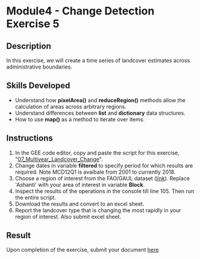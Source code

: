 # Module4 - Change Detection Exercise 5

## Description
In this exercise, we will create a time series of landcover estimates across administrative boundaries.

## Skills Developed
- Understand how **pixelArea()** and **reduceRegion()** methods allow the calculation of areas across arbitrary regions.
- Understand differences between **list** and **dictionary** data structures.
- How to use **map()** as a method to iterate over items.

## Instructions
1. In the GEE code editor, copy and paste the script for this exercise, "[07_Multiyear_Landcover_Change](https://github.com/ecodynlab/GALUP/wiki/Scripts#07_multiyear_landcover_change)".
2. Change dates in variable **filtered** to specify period for which results are required. Note MCD12Q1 is avaibale from 2001 to currently 2018.
3. Choose a region of interest from the FAO/GAUL dataset ([link](https://developers.google.com/earth-engine/datasets/catalog/FAO_GAUL_SIMPLIFIED_500m_2015_level2)). Replace 'Ashanti' with your area of interest in variable **Block**.
4. Inspect the results of the operations in the console till line 105. Then run the entire script.
5. Download the results and convert to an excel sheet.
6. Report the landcover type that is changing the most rapidly in your region of interest. Also submit excel sheet.

## Result
Upon completion of the exercise, submit your document [here](https://github.com/SERVIR-WA/GALUP/issues/new?assignees=Achidago&labels=Exercise_W4M2_&template=w4m2-exercise3-submission.md&title=Module+2+Exercise+5+%5Breplace+with+your+name%5D)
